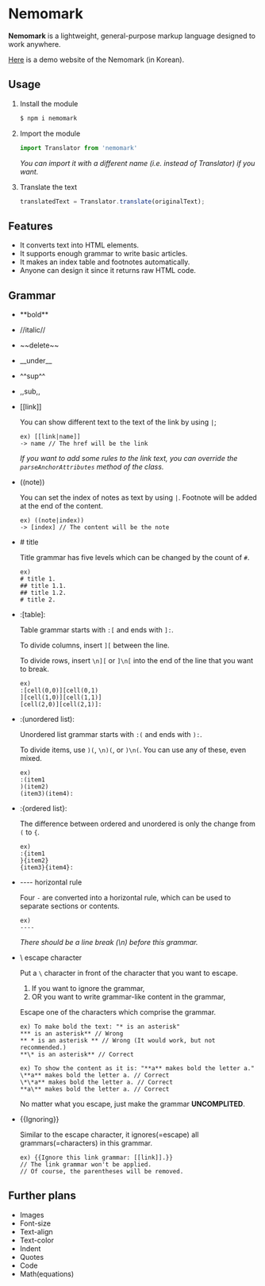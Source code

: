 # Nemomark

**Nemomark** is a lightweight, general-purpose markup language designed to work anywhere.

[Here](https://nemomark.vercel.app) is a demo website of the Nemomark (in Korean).

## Usage 

1. Install the module 

    ```bash
    $ npm i nemomark
    ```

1. Import the module 

    ```js
    import Translator from 'nemomark'
    ```

    *You can import it with a different name (i.e. instead of Translator) if you want.*

1. Translate the text

    ```js
    translatedText = Translator.translate(originalText);
    ```

## Features

* It converts text into HTML elements.
* It supports enough grammar to write basic articles.
* It makes an index table and footnotes automatically.
* Anyone can design it since it returns raw HTML code.

## Grammar

* \*\*bold**
* //italic//
* \~~delete~~
* \_\_under__
* ^^sup^^
* ,,sub,,

* \[\[link]]

    You can show different text to the text of the link by using `|`;

    ```
    ex) [[link|name]]
    -> name // The href will be the link
    ```

    *If you want to add some rules to the link text, you can override the `parseAnchorAttributes` method of the class.*

* \(\(note))

    You can set the index of notes as text by using `|`.
    Footnote will be added at the end of the content.

    ```
    ex) ((note|index))
    -> [index] // The content will be the note
    ```

* \# title

    Title grammar has five levels which can be changed by the count of `#`.

    ```
    ex)
    # title 1.
    ## title 1.1.
    ## title 1.2.
    # title 2.
    ```

* :\[table]:

    Table grammar starts with `:[` and ends with `]:`.

    To divide columns, insert `][` between the line.

    To divide rows, insert `\n][` or `]\n[` into the end of the line that you want to break.

    ```
    ex)
    :[cell(0,0)][cell(0,1)
    ][cell(1,0)][cell(1,1)]
    [cell(2,0)][cell(2,1)]:
    ```

* :(unordered list):

    Unordered list grammar starts with `:(` and ends with `):`.

    To divide items, use `)(`, `\n)(`, or `)\n(`. You can use any of these, even mixed.

    ```
    ex)
    :(item1
    )(item2)
    (item3)(item4):
    ```

* :{ordered list}:

    The difference between ordered and unordered is only the change from `(` to `{`.

    ```
    ex)
    :{item1
    }{item2}
    {item3}{item4}:
    ```

* ---- horizontal rule

    Four `-` are converted into a horizontal rule, which can be used to separate sections or contents.

    ```
    ex)
    ----
    ```
    *There should be a line break (\n) before this grammar.*

* \ escape character

    Put a `\` character in front of the character that you want to escape.

    1. If you want to ignore the grammar,
    1. OR you want to write grammar-like content in the grammar,

    Escape one of the characters which comprise the grammar.

    ```
    ex) To make bold the text: "* is an asterisk"
    *** is an asterisk** // Wrong
    ** * is an asterisk ** // Wrong (It would work, but not recommended.)
    **\* is an asterisk** // Correct

    ex) To show the content as it is: "**a** makes bold the letter a."
    \**a** makes bold the letter a. // Correct
    \*\*a** makes bold the letter a. // Correct
    **a\** makes bold the letter a. // Correct
    ```

    No matter what you escape, just make the grammar **UNCOMPLITED**.

* {{Ignoring}}

    Similar to the escape character, it ignores(=escape) all grammars(=characters) in this grammar.

    ```
    ex) {{Ignore this link grammar: [[link]].}}
    // The link grammar won't be applied.
    // Of course, the parentheses will be removed.

## Further plans

* Images
* Font-size
* Text-align
* Text-color
* Indent
* Quotes
* Code
* Math(equations)
